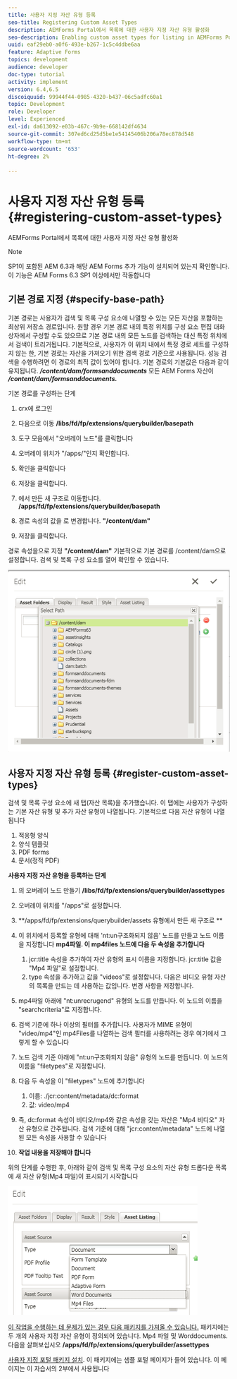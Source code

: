 ```yaml
---
title: 사용자 지정 자산 유형 등록
seo-title: Registering Custom Asset Types
description: AEMForms Portal에서 목록에 대한 사용자 지정 자산 유형 활성화
seo-description: Enabling custom asset types for listing in AEMForms Portal
uuid: eaf29eb0-a0f6-493e-b267-1c5c4ddbe6aa
feature: Adaptive Forms
topics: development
audience: developer
doc-type: tutorial
activity: implement
version: 6.4,6.5
discoiquuid: 99944f44-0985-4320-b437-06c5adfc60a1
topic: Development
role: Developer
level: Experienced
exl-id: da613092-e03b-467c-9b9e-668142df4634
source-git-commit: 307ed6cd25d5be1e54145406b206a78ec878d548
workflow-type: tm+mt
source-wordcount: '653'
ht-degree: 2%

---
```


# 사용자 지정 자산 유형 등록 {#registering-custom-asset-types}

AEMForms Portal에서 목록에 대한 사용자 지정 자산 유형 활성화

>[!NOTE]
>
>SP1이 포함된 AEM 6.3과 해당 AEM Forms 추가 기능이 설치되어 있는지 확인합니다. 이 기능은 AEM Forms 6.3 SP1 이상에서만 작동합니다

## 기본 경로 지정 {#specify-base-path}

기본 경로는 사용자가 검색 및 목록 구성 요소에 나열할 수 있는 모든 자산을 포함하는 최상위 저장소 경로입니다. 원할 경우 기본 경로 내의 특정 위치를 구성 요소 편집 대화 상자에서 구성할 수도 있으므로 기본 경로 내의 모든 노드를 검색하는 대신 특정 위치에서 검색이 트리거됩니다. 기본적으로, 사용자가 이 위치 내에서 특정 경로 세트를 구성하지 않는 한, 기본 경로는 자산을 가져오기 위한 검색 경로 기준으로 사용됩니다. 성능 검색을 수행하려면 이 경로의 최적 값이 있어야 합니다. 기본 경로의 기본값은 다음과 같이 유지됩니다. **_/content/dam/formsanddocuments_** 모든 AEM Forms 자산이 **_/content/dam/formsanddocuments._**

기본 경로를 구성하는 단계

1. crx에 로그인
1. 다음으로 이동 **/libs/fd/fp/extensions/querybuilder/basepath**

1. 도구 모음에서 &quot;오버레이 노드&quot;를 클릭합니다
1. 오버레이 위치가 &quot;/apps/&quot;인지 확인합니다.
1. 확인을 클릭합니다
1. 저장을 클릭합니다.
1. 에서 만든 새 구조로 이동합니다. **/apps/fd/fp/extensions/querybuilder/basepath**

1. 경로 속성의 값을 로 변경합니다. **&quot;/content/dam&quot;**
1. 저장을 클릭합니다.

경로 속성을으로 지정 **&quot;/content/dam&quot;** 기본적으로 기본 경로를 /content/dam으로 설정합니다. 검색 및 목록 구성 요소를 열어 확인할 수 있습니다.

![바세패스](assets/basepath.png)

## 사용자 지정 자산 유형 등록 {#register-custom-asset-types}

검색 및 목록 구성 요소에 새 탭(자산 목록)을 추가했습니다. 이 탭에는 사용자가 구성하는 기본 자산 유형 및 추가 자산 유형이 나열됩니다. 기본적으로 다음 자산 유형이 나열됩니다

1. 적응형 양식
1. 양식 템플릿
1. PDF forms
1. 문서(정적 PDF)

**사용자 지정 자산 유형을 등록하는 단계**

1. 의 오버레이 노드 만들기 **/libs/fd/fp/extensions/querybuilder/assettypes**

1. 오버레이 위치를 &quot;/apps&quot;로 설정합니다.
1. **/apps/fd/fp/extensions/querybuilder/assets 유형에서 만든 새 구조로 **

1. 이 위치에서 등록할 유형에 대해 &#39;nt:un구조화되지 않음&#39; 노드를 만들고 노드 이름을 지정합니다 **mp4파일. 이 mp4files 노드에 다음 두 속성을 추가합니다**

   1. jcr:title 속성을 추가하여 자산 유형의 표시 이름을 지정합니다. jcr:title 값을 &quot;Mp4 파일&quot;로 설정합니다.
   1. type 속성을 추가하고 값을 &quot;videos&quot;로 설정합니다. 다음은 비디오 유형 자산의 목록을 만드는 데 사용하는 값입니다. 변경 사항을 저장합니다.

1. mp4파일 아래에 &quot;nt:unrecrugend&quot; 유형의 노드를 만듭니다. 이 노드의 이름을 &quot;searchcriteria&quot;로 지정합니다.
1. 검색 기준에 하나 이상의 필터를 추가합니다. 사용자가 MIME 유형이 &quot;video/mp4&quot;인 mp4Files를 나열하는 검색 필터를 사용하려는 경우 여기에서 그렇게 할 수 있습니다
1. 노드 검색 기준 아래에 &quot;nt:un구조화되지 않음&quot; 유형의 노드를 만듭니다. 이 노드의 이름을 &quot;filetypes&quot;로 지정합니다.
1. 다음 두 속성을 이 &quot;filetypes&quot; 노드에 추가합니다

   1. 이름: ./jcr:content/metadata/dc:format
   1. 값: video/mp4

1. 즉, dc:format 속성이 비디오/mp4와 같은 속성을 갖는 자산은 &quot;Mp4 비디오&quot; 자산 유형으로 간주됩니다. 검색 기준에 대해 &quot;jcr:content/metadata&quot; 노드에 나열된 모든 속성을 사용할 수 있습니다

1. **작업 내용을 저장해야 합니다**

위의 단계를 수행한 후, 아래와 같이 검색 및 목록 구성 요소의 자산 유형 드롭다운 목록에 새 자산 유형(Mp4 파일)이 표시되기 시작합니다

![mp4파일](assets/mp4files.png)

[이 작업을 수행하는 데 문제가 있는 경우 다음 패키지를 가져올 수 있습니다.](assets/assettypeskt1.zip) 패키지에는 두 개의 사용자 지정 자산 유형이 정의되어 있습니다. Mp4 파일 및 Worddocuments. 다음을 살펴보십시오 **/apps/fd/fp/extensions/querybuilder/assettypes**

[사용자 지정 포털 패키지 설치](assets/customportalpage.zip). 이 패키지에는 샘플 포털 페이지가 들어 있습니다. 이 페이지는 이 자습서의 2부에서 사용됩니다
